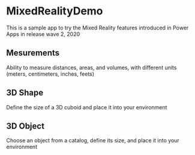 # MixedRealityDemo
This is a sample app to try the Mixed Reality features introduced in Power Apps in release wave 2, 2020

## Mesurements
Ability to measure distances, areas, and volumes, with different units (meters, centimeters, inches, feets)

## 3D Shape
Define the size of a 3D cuboid and place it into your environment

## 3D Object
Choose an object from a catalog, define its size, and place it into your environment
